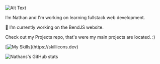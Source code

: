 ![Alt Text](https://media.tenor.com/WuOwfnsLcfYAAAAC/star-wars-obi-wan-kenobi.gif)

  I’m Nathan and I'm working on learning fullstack web development.
  
  🐲 I’m currently working on the BendJS website.
  
 Check out my Projects repo, that's were my main projects are located. :)

[![My Skills](https://skillicons.dev/icons?i=ts,js,express,mongodb,react,rust,postgres,bash,solidity,linux,git,nodejs,)](https://skillicons.dev)


![Nathans's GitHub stats](https://github-readme-stats.vercel.app/api?username=nslee333&show_icons=true&theme=chartreuse-dark)


<!-- [![Top Langs](https://github-readme-stats.vercel.app/api/top-langs/?username=nslee333&show_icons=true&theme=dark)](https://github.com/nslee333/github-readme-stats) -->

